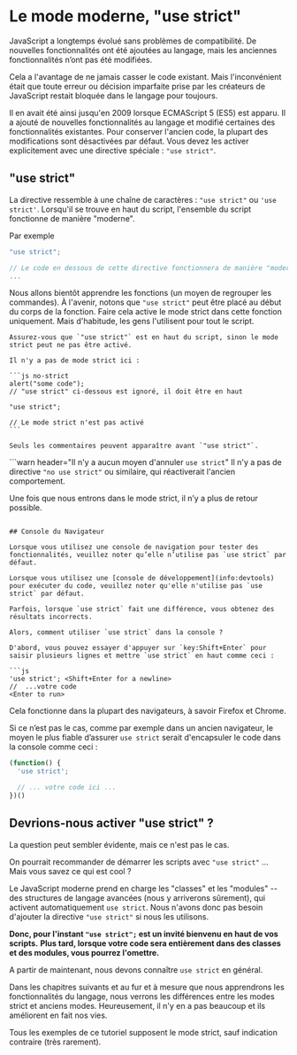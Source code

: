 # Le mode moderne, "use strict"

JavaScript a longtemps évolué sans problèmes de compatibilité.
De nouvelles fonctionnalités ont été ajoutées au langage, mais les anciennes fonctionnalités n’ont pas été modifiées.

Cela a l'avantage de ne jamais casser le code existant.
Mais l'inconvénient était que toute erreur ou décision imparfaite prise par les créateurs de JavaScript restait bloquée dans le langage pour toujours.

Il en avait été ainsi jusqu'en 2009 lorsque ECMAScript 5 (ES5) est apparu.
Il a ajouté de nouvelles fonctionnalités au langage et modifié certaines des fonctionnalités existantes.
Pour conserver l'ancien code, la plupart des modifications sont désactivées par défaut.
Vous devez les activer explicitement avec une directive spéciale : `"use strict"`.

## "use strict"

La directive ressemble à une chaîne de caractères : `"use strict"` ou `'use strict'`.
Lorsqu'il se trouve en haut du script, l'ensemble du script fonctionne de manière "moderne".

Par exemple

```js
"use strict";

// Le code en dessous de cette directive fonctionnera de manière "moderne"
...
```

Nous allons bientôt apprendre les fonctions (un moyen de regrouper les commandes).
À l'avenir, notons que `"use strict"` peut être placé au début du corps de la fonction.
Faire cela active le mode strict dans cette fonction uniquement.
Mais d'habitude, les gens l'utilisent pour tout le script.

````warn header="Assurez-vous que \"use strict\" est tout en haut"
Assurez-vous que `"use strict"` est en haut du script, sinon le mode strict peut ne pas être activé.

Il n'y a pas de mode strict ici :

```js no-strict
alert("some code");
// "use strict" ci-dessous est ignoré, il doit être en haut

"use strict";

// Le mode strict n'est pas activé
```

Seuls les commentaires peuvent apparaître avant `"use strict"`.
````

```warn header="Il n'y a aucun moyen d'annuler `use strict`"
Il n'y a pas de directive `"no use strict"` ou similaire, qui réactiverait l'ancien comportement.

Une fois que nous entrons dans le mode strict, il n’y a plus de retour possible.
```

## Console du Navigateur

Lorsque vous utilisez une console de navigation pour tester des fonctionnalités, veuillez noter qu’elle n’utilise pas `use strict` par défaut.

Lorsque vous utilisez une [console de développement](info:devtools) pour exécuter du code, veuillez noter qu'elle n'utilise pas `use strict` par défaut.

Parfois, lorsque `use strict` fait une différence, vous obtenez des résultats incorrects.

Alors, comment utiliser `use strict` dans la console ?

D'abord, vous pouvez essayer d'appuyer sur `key:Shift+Enter` pour saisir plusieurs lignes et mettre `use strict` en haut comme ceci :

```js
'use strict'; <Shift+Enter for a newline>
//  ...votre code
<Enter to run>
```

Cela fonctionne dans la plupart des navigateurs, à savoir Firefox et Chrome.

Si ce n’est pas le cas, comme par exemple dans un ancien navigateur, le moyen le plus fiable d’assurer `use strict` serait d'encapsuler le code dans la console comme ceci :

```js
(function() {
  'use strict';

  // ... votre code ici ...
})()
```

## Devrions-nous activer "use strict" ?

La question peut sembler évidente, mais ce n'est pas le cas.

On pourrait recommander de démarrer les scripts avec `"use strict"` ... Mais vous savez ce qui est cool ?

Le JavaScript moderne prend en charge les "classes" et les "modules" -- des structures de langage avancées (nous y arriverons sûrement), qui activent automatiquement `use strict`.
Nous n'avons donc pas besoin d'ajouter la directive `"use strict"` si nous les utilisons.

**Donc, pour l'instant `"use strict";` est un invité bienvenu en haut de vos scripts.**
**Plus tard, lorsque votre code sera entièrement dans des classes et des modules, vous pourrez l'omettre.**

A partir de maintenant, nous devons connaître `use strict` en général.

Dans les chapitres suivants et au fur et à mesure que nous apprendrons les fonctionnalités du langage, nous verrons les différences entre les modes strict et anciens modes.
Heureusement, il n'y en a pas beaucoup et ils améliorent en fait nos vies.

Tous les exemples de ce tutoriel supposent le mode strict, sauf indication contraire (très rarement).